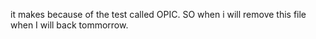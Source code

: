 it makes because of the test called OPIC.
SO when i will remove this file when I will back tommorrow.